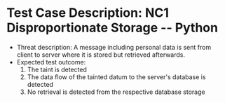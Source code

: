 # Test Case Description: NC1 Disproportionate Storage -- Python
- Threat description: A message including personal data is sent from client to server where it is stored but retrieved afterwards.
- Expected test outcome:
  1. The taint is detected
  2. The data flow of the tainted datum to the server's database is detected
  3. No retrieval is detected from the respective database storage  